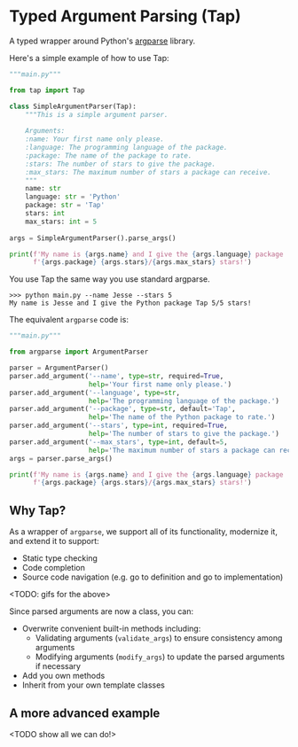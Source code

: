 # Typed Argument Parsing (Tap)

A typed wrapper around Python's [argparse](https://docs.python.org/3/library/argparse.html) library.


Here's a simple example of how to use Tap:


```python
"""main.py"""

from tap import Tap

class SimpleArgumentParser(Tap):
    """This is a simple argument parser.
    
    Arguments:
    :name: Your first name only please.
    :language: The programming language of the package.
    :package: The name of the package to rate.
    :stars: The number of stars to give the package.
    :max_stars: The maximum number of stars a package can receive.
    """
    name: str
    language: str = 'Python'
    package: str = 'Tap'
    stars: int
    max_stars: int = 5
    
args = SimpleArgumentParser().parse_args()

print(f'My name is {args.name} and I give the {args.language} package '
      f'{args.package} {args.stars}/{args.max_stars} stars!')
```

You use Tap the same way you use standard argparse.
```
>>> python main.py --name Jesse --stars 5
My name is Jesse and I give the Python package Tap 5/5 stars!
```

The equivalent `argparse` code is:
```python
"""main.py"""

from argparse import ArgumentParser

parser = ArgumentParser()
parser.add_argument('--name', type=str, required=True,
                    help='Your first name only please.')
parser.add_argument('--language', type=str,
                    help='The programming language of the package.')
parser.add_argument('--package', type=str, default='Tap',
                    help='The name of the Python package to rate.')
parser.add_argument('--stars', type=int, required=True,
                    help='The number of stars to give the package.')
parser.add_argument('--max_stars', type=int, default=5,
                    help='The maximum number of stars a package can receive.')
args = parser.parse_args()

print(f'My name is {args.name} and I give the {args.language} package '
      f'{args.package} {args.stars}/{args.max_stars} stars!')
```

## Why Tap?
As a wrapper of `argparse`, we support all of its functionality, modernize it, and extend it to support:
- Static type checking
- Code completion
- Source code navigation (e.g. go to definition and go to implementation)

<TODO: gifs for the above>

Since parsed arguments are now a class, you can:
- Overwrite convenient built-in methods including:
  - Validating arguments (`validate_args`) to ensure consistency among arguments
  - Modifying arguments (`modify_args`) to update the parsed arguments if necessary
- Add you own methods
- Inherit from your own template classes

## A more advanced example

<TODO show all we can do!>